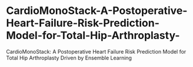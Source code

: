 # CardioMonoStack-A-Postoperative-Heart-Failure-Risk-Prediction-Model-for-Total-Hip-Arthroplasty-
CardioMonoStack: A Postoperative Heart Failure Risk Prediction Model for Total Hip Arthroplasty Driven by Ensemble Learning
